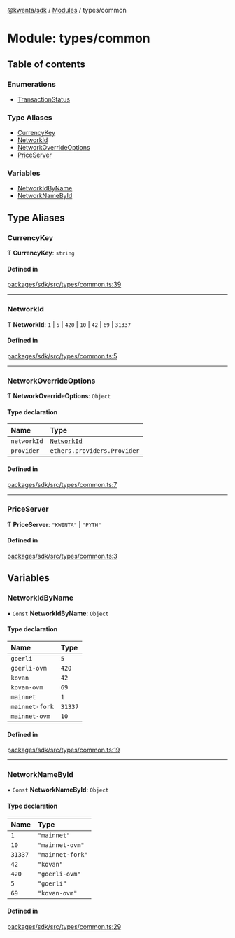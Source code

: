 [@kwenta/sdk](../README.md) / [Modules](../modules.md) / types/common

# Module: types/common

## Table of contents

### Enumerations

- [TransactionStatus](../enums/types_common.TransactionStatus.md)

### Type Aliases

- [CurrencyKey](types_common.md#currencykey)
- [NetworkId](types_common.md#networkid)
- [NetworkOverrideOptions](types_common.md#networkoverrideoptions)
- [PriceServer](types_common.md#priceserver)

### Variables

- [NetworkIdByName](types_common.md#networkidbyname)
- [NetworkNameById](types_common.md#networknamebyid)

## Type Aliases

### CurrencyKey

Ƭ **CurrencyKey**: `string`

#### Defined in

[packages/sdk/src/types/common.ts:39](https://github.com/Kwenta/kwenta/blob/616d9e548/packages/sdk/src/types/common.ts#L39)

___

### NetworkId

Ƭ **NetworkId**: ``1`` \| ``5`` \| ``420`` \| ``10`` \| ``42`` \| ``69`` \| ``31337``

#### Defined in

[packages/sdk/src/types/common.ts:5](https://github.com/Kwenta/kwenta/blob/616d9e548/packages/sdk/src/types/common.ts#L5)

___

### NetworkOverrideOptions

Ƭ **NetworkOverrideOptions**: `Object`

#### Type declaration

| Name | Type |
| :------ | :------ |
| `networkId` | [`NetworkId`](types_common.md#networkid) |
| `provider` | `ethers.providers.Provider` |

#### Defined in

[packages/sdk/src/types/common.ts:7](https://github.com/Kwenta/kwenta/blob/616d9e548/packages/sdk/src/types/common.ts#L7)

___

### PriceServer

Ƭ **PriceServer**: ``"KWENTA"`` \| ``"PYTH"``

#### Defined in

[packages/sdk/src/types/common.ts:3](https://github.com/Kwenta/kwenta/blob/616d9e548/packages/sdk/src/types/common.ts#L3)

## Variables

### NetworkIdByName

• `Const` **NetworkIdByName**: `Object`

#### Type declaration

| Name | Type |
| :------ | :------ |
| `goerli` | ``5`` |
| `goerli-ovm` | ``420`` |
| `kovan` | ``42`` |
| `kovan-ovm` | ``69`` |
| `mainnet` | ``1`` |
| `mainnet-fork` | ``31337`` |
| `mainnet-ovm` | ``10`` |

#### Defined in

[packages/sdk/src/types/common.ts:19](https://github.com/Kwenta/kwenta/blob/616d9e548/packages/sdk/src/types/common.ts#L19)

___

### NetworkNameById

• `Const` **NetworkNameById**: `Object`

#### Type declaration

| Name | Type |
| :------ | :------ |
| `1` | ``"mainnet"`` |
| `10` | ``"mainnet-ovm"`` |
| `31337` | ``"mainnet-fork"`` |
| `42` | ``"kovan"`` |
| `420` | ``"goerli-ovm"`` |
| `5` | ``"goerli"`` |
| `69` | ``"kovan-ovm"`` |

#### Defined in

[packages/sdk/src/types/common.ts:29](https://github.com/Kwenta/kwenta/blob/616d9e548/packages/sdk/src/types/common.ts#L29)

